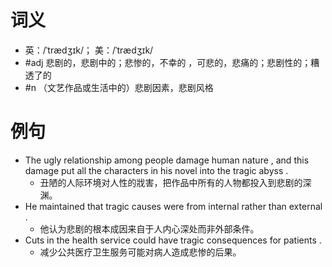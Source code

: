 # 词义
- 英：/ˈtrædʒɪk/； 美：/ˈtrædʒɪk/
- #adj 悲剧的，悲剧中的；悲惨的，不幸的 ，可悲的，悲痛的；悲剧性的；糟透了的
- #n （文艺作品或生活中的）悲剧因素，悲剧风格
# 例句
- The ugly relationship among people damage human nature , and this damage put all the characters in his novel into the tragic abyss .
	- 丑陋的人际环境对人性的戕害，把作品中所有的人物都投入到悲剧的深渊。
- He maintained that tragic causes were from internal rather than external .
	- 他认为悲剧的根本成因来自于人内心深处而非外部条件。
- Cuts in the health service could have tragic consequences for patients .
	- 减少公共医疗卫生服务可能对病人造成悲惨的后果。
